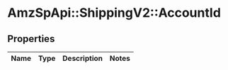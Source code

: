 # AmzSpApi::ShippingV2::AccountId

## Properties
Name | Type | Description | Notes
------------ | ------------- | ------------- | -------------

